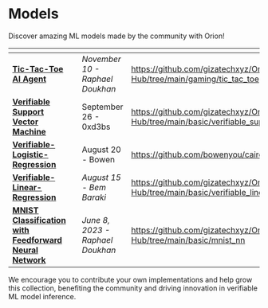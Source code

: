 # Models

Discover amazing ML models made by the community with Orion!

<table data-card-size="large" data-view="cards"><thead><tr><th></th><th align="center"></th><th></th><th data-hidden data-card-target data-type="content-ref"></th></tr></thead><tbody><tr><td><a href="https://github.com/gizatechxyz/Orion-Hub/tree/main/gaming/tic_tac_toe"><strong>Tic-Tac-Toe AI Agent</strong></a></td><td align="center"></td><td><em>November 10 - Raphael Doukhan</em></td><td><a href="https://github.com/gizatechxyz/Orion-Hub/tree/main/gaming/tic_tac_toe">https://github.com/gizatechxyz/Orion-Hub/tree/main/gaming/tic_tac_toe</a></td></tr><tr><td><a href="https://github.com/gizatechxyz/Orion-Hub/tree/main/basic/verifiable_support_vector_machine"><strong>Verifiable Support Vector Machine</strong></a></td><td align="center"></td><td>September 26 - 0xd3bs</td><td><a href="https://github.com/gizatechxyz/Orion-Hub/tree/main/basic/verifiable_support_vector_machine">https://github.com/gizatechxyz/Orion-Hub/tree/main/basic/verifiable_support_vector_machine</a></td></tr><tr><td><a href="https://github.com/bowenyou/cairo-logistic-regression"><strong>Verifiable-Logistic-Regression</strong></a></td><td align="center"></td><td>August 20 - Bowen</td><td><a href="https://github.com/bowenyou/cairo-logistic-regression">https://github.com/bowenyou/cairo-logistic-regression</a></td></tr><tr><td><a href="https://github.com/gizatechxyz/Orion-Hub/tree/main/basic/verifiable_linear_regression_model"><strong>Verifiable-Linear-Regression</strong></a></td><td align="center"></td><td><em>August 15 - Bem Baraki</em></td><td><a href="https://github.com/gizatechxyz/Orion-Hub/tree/main/basic/verifiable_linear_regression_model">https://github.com/gizatechxyz/Orion-Hub/tree/main/basic/verifiable_linear_regression_model</a></td></tr><tr><td><a href="https://github.com/gizatechxyz/Orion-Hub/tree/main/basic/mnist_nn"><strong>MNIST Classification with Feedforward Neural Network</strong></a></td><td align="center"></td><td><em>June 8, 2023 - Raphael Doukhan</em></td><td><a href="https://github.com/gizatechxyz/Orion-Hub/tree/main/basic/mnist_nn">https://github.com/gizatechxyz/Orion-Hub/tree/main/basic/mnist_nn</a></td></tr></tbody></table>

We encourage you to contribute your own implementations and help grow this collection, benefiting the community and driving innovation in verifiable ML model inference.
